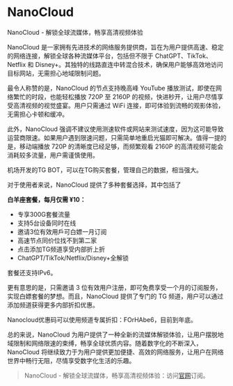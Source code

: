 # NanoCloud
NanoCloud - 解锁全球流媒体，畅享高清视频体验

NanoCloud 是一家拥有先进技术的网络服务提供商，旨在为用户提供高速、稳定的网络连接，解锁全球各种流媒体平台，包括但不限于 ChatGPT、TikTok、Netflix 和 Disney+。其独特的线路直连中转混合技术，确保用户能够高效地访问目标网站，无需担心地域限制问题。

最令人称赞的是，NanoCloud 的节点支持晚高峰 YouTube 播放测试，即使在网络繁忙的时段，也能轻松播放 720P 至 2160P 的视频，快进秒开，让用户尽情享受高清视频的视觉盛宴。用户只需通过 WiFi 连接，即可体验到流畅的观影体验，无需担心卡顿和缓冲。

此外，NanoCloud 强调不建议使用测速软件或网站来测试速度，因为这可能导致运营商限速。如果用户遇到限速问题，只需简单地重启光猫即可解决。值得一提的是，移动端播放 720P 的清晰度已经足够，而频繁观看 2160P 的高清视频可能会消耗较多流量，用户需谨慎使用。

机场开发的TG BOT，可以在TG购买套餐，管理自己的数据，相当强大。

对于使用者来说，NanoCloud 提供了多种套餐选择，其中包括了

**白羊座套餐，每月仅需 ¥10：**

*   专享300G套餐流量
*   支持5台设备同时在线
*   邀请3位有效用戶可白嫖一月订阅
*   高速节点同价位找不到第二家
*   点击添加TG频道享受内部折上折
*   ChatGPT/TikTok/Netflix/Disney+全解锁

套餐还支持IPv6。

更有意思的是，只需邀请 3 位有效用户注册，即可免费享受一个月的订阅服务，实现白嫖套餐的梦想。而且，NanoCloud 提供了专门的 TG 频道，用户可以通过添加频道获得更多内部折扣优惠。

Nanocloud优惠码可以使用频道专属折扣：FOrHAbe6，目前到年底。

总的来说，NanoCloud 为用户提供了一种全新的流媒体解锁体验，让用户摆脱地域限制和网络限速的束缚，畅享全球优质内容。随着数字化的不断深入，NanoCloud 将继续致力于为用户提供更加便捷、高效的网络服务，让用户在网络世界中畅行无阻，尽情享受数字化生活的乐趣。

> NanoCloud - 解锁全球流媒体，畅享高清视频体验：访问[官网](https://tiao.bid/109)订阅。
